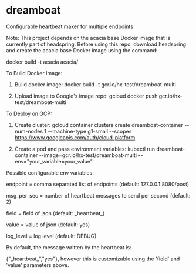 # dreamboat
Configurable heartbeat maker for multiple endpoints

Note: This project depends on the acacia base Docker image that is currently part of headspring. Before using this repo, download headspring and create the acacia base Docker image using the command:

docker build -t acacia acacia/

To Build Docker Image:

1) Build docker image:
docker build -t gcr.io/hx-test/dreamboat-multi .

2) Upload image to Google's image repo:
gcloud docker push gcr.io/hx-test/dreamboat-multi

To Deploy on GCP:

1) Create cluster:
gcloud container clusters create dreamboat-container --num-nodes 1 --machine-type g1-small --scopes https://www.googleapis.com/auth/cloud-platform

2) Create a pod and pass environment variables:
kubectl run dreamboat-container --image=gcr.io/hx-test/dreamboat-multi --env="your_variable=your_value"

Possible configurable env variables:

endpoint = comma separated list of endpoints (default: 127.0.0.1:8080/post)

msg_per_sec = number of heartbeat messages to send per second (default: 2)

field = field of json (default: \_heartbeat\_)

value = value of json (default: yes)

log_level = log level (default: DEBUG)

By default, the message written by the heartbeat is:

{"\_heartbeat\_","yes"}, however this is customizable using the 'field' and 'value' parameters above.
